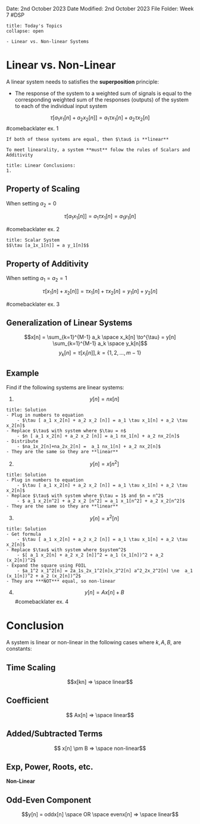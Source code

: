 Date: 2nd October 2023
Date Modified: 2nd October 2023
File Folder: Week 7
#DSP

```ad-abstract
title: Today's Topics
collapse: open

- Linear vs. Non-linear Systems

```

# Linear vs. Non-Linear

A linear system needs to satisfies the **superposition** principle:
- The response of the system to a weighted sum of signals is equal to the corresponding weighted sum of the responses (outputs) of the system to each of the individual input system



$$\tau [a_1x_1[n] + a_2x_2[n]] = a_1\tau x_1[n] + a_2 \tau x_2[n]$$
#comebacklater ex. 1

```ad-note
If both of these systems are equal, then $\tau$ is **linear**
```

```ad-note
To meet linearality, a system **must** folow the rules of Scalars and Additivity
```

```ad-important
title: Linear Conclusions:
1. 
```
## Property of Scaling

When setting $a_2 = 0$

$$\tau[a_1x_1[n]] = a_1\tau x_1[n] = a_1 y_1[n]$$

#comebacklater ex. 2

```ad-note
title: Scalar System
$$\tau [a_1x_1[n]] = a y_1[n]$$
```

## Property of Additivity

When setting $a_1=a_2=1$

$$\tau [x_1[n] +x_2[n]] = \tau x_1[n] + \tau x_2[n] = y_1[n] + y_2[n]$$

#comebacklater ex. 3

## Generalization of Linear Systems

$$x[n] = \sum_{k=1}^{M-1} a_k \space x_k[n] \to^{\tau} = y[n] \sum_{k=1}^{M-1} a_k \space y_k[n]$$
$$ y_k[n] = \tau [x_l[n]], k= \{ 1, 2, ..., m-1 \}$$


## Example

Find if the following systems are linear systems:

1. $$y[n] = nx[n]$$
```ad-check
title: Solution
- Plug in numbers to equation
	- $\tau [ a_1 x_2[n] + a_2 x_2 [n]] = a_1 \tau x_1[n] + a_2 \tau x_2[n]$
- Replace $\tau$ with system where $\tau = n$
	- $n [ a_1 x_2[n] + a_2 x_2 [n]] = a_1 nx_1[n] + a_2 nx_2[n]$
- Distribute
	- $na_1x_2[n]+na_2x_2[n] =  a_1 nx_1[n] + a_2 nx_2[n]$
- They are the same so they are **linear**
```


2. $$y[n] = x[n^2]$$
```ad-check
title: Solution
- Plug in numbers to equation
	- $\tau [ a_1 x_2[n] + a_2 x_2 [n]] = a_1 \tau x_1[n] + a_2 \tau x_2[n]$
- Replace $\tau$ with system where $\tau = 1$ and $n = n^2$
	- $ a_1 x_2[n^2] + a_2 x_2 [n^2] = a_1 x_1[n^2] + a_2 x_2[n^2]$
- They are the same so they are **linear**
```

3. $$y[n] = x^2[n]$$
```ad-check
title: Solution
- Get formula
	- $\tau [ a_1 x_2[n] + a_2 x_2 [n]] = a_1 \tau x_1[n] + a_2 \tau x_2[n]$
- Replace $\tau$ with system where $system^2$
	- $[ a_1 x_2[n] + a_2 x_2 [n]]^2 = a_1 (x_1[n])^2 + a_2 (x_2[n])^2$
- Expand the square using FOIL
	- $a_1^2 x_1^2[n] = 2a_1s_2x_1^2[n]x_2^2[n] a^2_2x_2^2[n] \ne  a_1 (x_1[n])^2 + a_2 (x_2[n])^2$
- They are ***NOT*** equal, so non-linear
```

4. $$y[n] = Ax[n] + B$$
#comebacklater ex. 4

# Conclusion

A system is linear or non-linear in the following cases where $k, A, B,$ are constants:

## Time Scaling

$$x[kn] => \space linear$$

## Coefficient

$$ Ax[n] => \space linear$$
## Added/Subtracted Terms

$$ x[n] \pm B => \space non-linear$$

## Exp, Power, Roots, etc.

**Non-Linear**

## Odd-Even Component

$$y[n] = oddx[n] \space OR \space evenx[n] => \space linear$$


